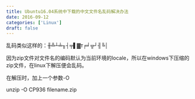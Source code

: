 ```yaml
---
title: Ubuntu16.04系统中下载的中文文件名乱码解决办法
date: 2016-09-12
categories: ['Linux']
draft: false
---
```


乱码类似这样的：╫╩┴╧╖┤╤▌▓т╒╛╦┘╢╚│

因为zip文件对文件名的编码默认为当前环境的locale，所以在windows下压缩的zip文件，在linux下解压便会乱码。

在解压时，加上一个参数-O

unzip -O CP936 filename.zip